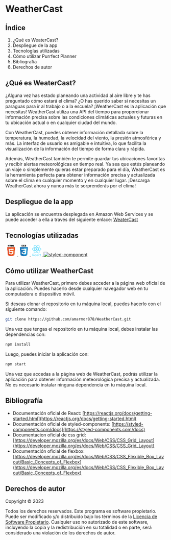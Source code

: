 # WeatherCast

## Índice
1. ¿Qué es WeaterCast?
2. Despliegue de la app
3. Tecnologías utilizadas
4. Cómo utilizar Purrfect Planner
5. Bibliografía
6. Derechos de autor

## ¿Qué es WeaterCast?

¿Alguna vez has estado planeando una actividad al aire libre y te has preguntado cómo estará el clima? ¿O has querido saber si necesitas un paraguas para ir al trabajo o a la escuela? ¡WeatherCast es la aplicación que necesitas! WeatherCast utiliza una API del tiempo para proporcionar información precisa sobre las condiciones climáticas actuales y futuras en tu ubicación actual o en cualquier ciudad del mundo.

Con WeatherCast, puedes obtener información detallada sobre la temperatura, la humedad, la velocidad del viento, la presión atmosférica y más. La interfaz de usuario es amigable e intuitiva, lo que facilita la visualización de la información del tiempo de forma clara y rápida.

Además, WeatherCast también te permite guardar tus ubicaciones favoritas y recibir alertas meteorológicas en tiempo real. Ya sea que estés planeando un viaje o simplemente quieras estar preparado para el día, WeatherCast es la herramienta perfecta para obtener información precisa y actualizada sobre el clima en cualquier momento y en cualquier lugar. ¡Descarga WeatherCast ahora y nunca más te sorprenderás por el clima!

## Despliegue de la app

La aplicación se encuentra desplegada en Amazon Web Services y se puede acceder a ella a través del siguiente enlace: [WeaterCast](https://master.das3sjmm4wtr7.amplifyapp.com/)

## Tecnologías utilizadas

<a href="https://www.w3.org/html/" target="_blank" rel="noreferrer"> <img src="https://raw.githubusercontent.com/devicons/devicon/master/icons/html5/html5-original-wordmark.svg" alt="html5" width="36" height="36" /> </a> <a href="https://www.w3schools.com/css/" target="_blank" rel="noreferrer"> <img src="https://raw.githubusercontent.com/devicons/devicon/master/icons/css3/css3-original-wordmark.svg" alt="css3" width="36" height="36" /> </a> <a href="https://reactjs.org/" target="_blank" rel="noreferrer"> <img src="https://raw.githubusercontent.com/devicons/devicon/master/icons/react/react-original-wordmark.svg" alt="react" width="36" height="36" /> </a> <a href="https://styled-components.com/" target="_blank" rel="noreferrer"> <img src="https://styled-components.com/logo.png" alt="styled-component" width="36" height="36" /> </a>

## Cómo utilizar WeatherCast

Para utilizar WeatherCast, primero debes acceder a la página web oficial de la aplicación. Puedes hacerlo desde cualquier navegador web en tu computadora o dispositivo móvil.

Si deseas clonar el repositorio en tu máquina local, puedes hacerlo con el siguiente comando:

```bash
git clone https://github.com/amarmor878/WeatherCast.git
```
Una vez que tengas el repositorio en tu máquina local, debes instalar las dependencias con:

```bash
npm install
```

Luego, puedes iniciar la aplicación con:
```bash
npm start
```
Una vez que accedas a la página web de WeatherCast, podrás utilizar la aplicación para obtener información meteorológica precisa y actualizada. No es necesario instalar ninguna dependencia en tu máquina local.

## Bibliografía

- Documentación oficial de React: [https://reactjs.org/docs/getting-started.html](https://reactjs.org/docs/getting-started.html)
- Documentación oficial de styled-components: [https://styled-components.com/docs](https://styled-components.com/docs)
- Documentacion oficial de css grid: [https://developer.mozilla.org/es/docs/Web/CSS/CSS_Grid_Layout](https://developer.mozilla.org/es/docs/Web/CSS/CSS_Grid_Layout)
- Documentación oficial de flexbox: [https://developer.mozilla.org/es/docs/Web/CSS/CSS_Flexible_Box_Layout/Basic_Concepts_of_Flexbox](https://developer.mozilla.org/es/docs/Web/CSS/CSS_Flexible_Box_Layout/Basic_Concepts_of_Flexbox)

## Derechos de autor

Copyright © 2023

Todos los derechos reservados. Este programa es software propietario. Puede ser modificado y/o distribuido bajo los términos de la [Licencia de Software Propietario](https://es.wikipedia.org/wiki/Licencia_de_software#:~:text=Licencia%20de%20software%20de%20c%C3%B3digo%20cerrado.%20Estas%20licencias,general%20cualquier%20otra%20consideraci%C3%B3n%20que%20se%20estime%20necesaria.). Cualquier uso no autorizado de este software, incluyendo la copia y la redistribución en su totalidad o en parte, será considerado una violación de los derechos de autor.
